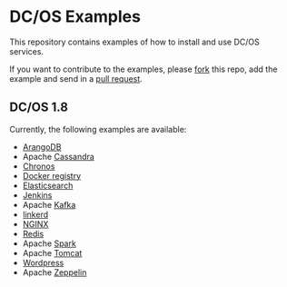 # DC/OS Examples

This repository contains examples of how to install and use DC/OS services.

If you want to contribute to the examples, please [fork](https://help.github.com/articles/fork-a-repo/) this repo, add the example and send in a [pull request](https://help.github.com/articles/about-pull-requests/).

## DC/OS 1.8

Currently, the following examples are available:

- [ArangoDB](1.8/arangodb/)
- Apache [Cassandra](1.8/cassandra/)
- [Chronos](1.8/chronos/)
- [Docker registry](1.8/registry/)
- [Elasticsearch](1.8/elasticsearch/)
- [Jenkins](1.8/jenkins/)
- Apache [Kafka](1.8/kafka/)
- [linkerd](1.8/linkerd/)
- [NGINX](1.8/nginx/)
- [Redis](1.8/redis/)
- Apache [Spark](1.8/spark/)
- Apache [Tomcat](1.8/tomcat/)
- [Wordpress](1.8/wordpress/)
- Apache [Zeppelin](1.8/zeppelin/)
